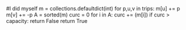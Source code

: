 #I did myself
m = collections.defaultdict(int)
for p,u,v in trips:
m[u] += p
m[v] += -p
A = sorted(m)
curc = 0
for i in A:
curc += (m[i])
if curc > capacity:
return False
return True